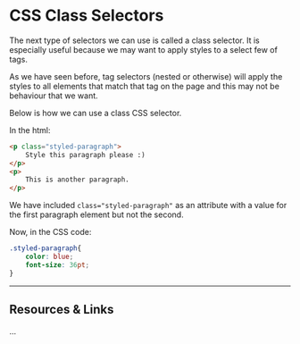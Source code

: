 # CSS Class Selectors

The next type of selectors we can use is called a class selector. It is especially useful because we may want to apply styles to a select few of tags. 

As we have seen before, tag selectors (nested or otherwise) will apply the styles to all elements that match that tag on the page and this may not be behaviour that we want.

Below is how we can use a class CSS selector.

In the html:

```html
<p class="styled-paragraph">
    Style this paragraph please :)
</p>
<p>
    This is another paragraph.
</p>
```

We have included `class="styled-paragraph"` as an attribute with a value for the first paragraph element but not the second.

Now, in the CSS code:

```css
.styled-paragraph{
    color: blue;
    font-size: 36pt;
}
```


----

## Resources & Links

...